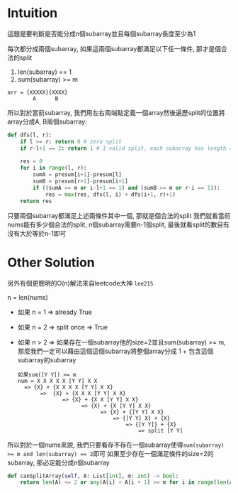# Intuition

這題是要判斷是否能分成n個subarray並且每個subarray長度至少為1

每次都分成兩個subarray, 如果這兩個subarray都滿足以下任一條件, 那才是個合法的split
1. len(subarray) == 1
2. sum(subarray) >= m

```
arr = {XXXXX}{XXXX}
        A      B
```

所以對於當前subarray, 我們用左右兩端點定義一個array然後遍歷split的位置將array分成A, B兩個subarray:
```py
def dfs(l, r):
    if l >= r: return 0 # zero split
    if r-l+1 == 2: return 1 # 1 valid split, each subarray has length == 1
    
    res = 0
    for i in range(l, r):
        sumA = presum[i+1]-presum[l]
        sumB = presum[r+1]-presum[i+1]
        if ((sumA >= m or i-l+1 == 1) and (sumB >= m or r-i == 1)):
            res = max(res, dfs(l, i) + dfs(i+1, r)+1)
    return res
```

只要兩個subarray都滿足上述兩條件其中一個, 那就是個合法的split
我們就看當前nums能有多少個合法的split, n個subarray需要n-1個split, 最後就看split的數目有沒有大於等於n-1即可

# Other Solution

另外有個更聰明的O(n)解法來自leetcode大神 `lee215`


n = len(nums)
- 如果 n = 1 => already True
- 如果 n = 2 => split once =>  True

- 如果 n > 2 => 如果存在一個subarray他的size=2並且sum(subarray) >= m, 那麼我們一定可以藉由這個這個subarray將整個array分成 1 + 包含這個subarray的subarray
  ```
  如果sum([Y Y]) >= m
  num = X X X X X [Y Y] X X
    => {X} + {X X X X [Y Y] X X}
         =>  {X} + {X X X [Y Y] X X}
                => {X} + {X X [Y Y] X X}
                      => {X} + {X [Y Y] X X}
                            => {X} + {[Y Y] X X}
                                => {[Y Y] X} + {X}
                                    => {[Y Y]} + {X}
                                        => split [Y Y]
  ```

所以對於一個nums來說, 我們只要看存不存在一個subarray使得`sum(subarray) >= m and len(subarray) == 2`即可
如果至少存在一個滿足條件的size=2的subarray, 那必定能分成n個subarray

```py
def canSplitArray(self, A: List[int], m: int) -> bool:
    return len(A) <= 2 or any(A[i] + A[i + 1] >= m for i in range(len(A) - 1))
```